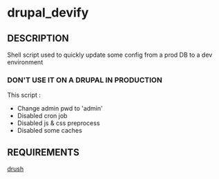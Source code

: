 drupal_devify
=============

DESCRIPTION
-----------
Shell script used to quickly update some config from a prod DB to a dev environment

### DON'T USE IT ON A DRUPAL IN PRODUCTION

This script :

* Change admin pwd to 'admin'
* Disabled cron job
* Disabled js & css preprocess
* Disabled some caches


REQUIREMENTS
----------
[drush](https://github.com/drush-ops/drush)

